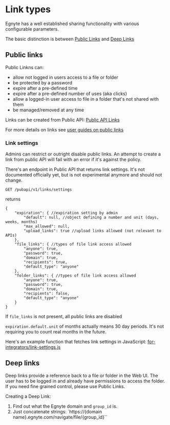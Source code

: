 # Link types

Egnyte has a well established sharing functionality with various configurable parameters.

The basic distinction is between [Public Links](#public-links) and [Deep Links](#deep-links)

## Public links

Public Linkns can:
- allow not logged in users access to a file or folder
- be protected by a password
- expire after a pre-defined time
- expire after a pre-defined number of uses (aka clicks)
- allow a logged-in user access to file in a folder that's not shared with them
- be managed/removed at any time

Links can be created from Public API:
[Public API Links](https://developers.egnyte.com/docs/read/Egnyte_Link_API_Documentation#Create-a-Link)

For more details on links see [user guides on public links](https://helpdesk.egnyte.com/hc/en-us/articles/201637104-Sharing-Files-in-Egnyte#filelink)

### Link settings

Admins can restrict or outright disable public links. An attempt to create a link from public API will fail with an error if it's against the policy.

There's an endpoint in Public API that returns link settings. It's not documented officially yet, but is not experimental anymore and should not change.

```
GET /pubapi/v1/links/settings
```
returns
```
{
    "expiration": { //expiration setting by admin
        "default": null, //object defining a number and unit (days, weeks, months)
        "max_allowed": null,
        "upload_links": true //upload links allowed (not relevant to APIs)
    },
    "file_links": { //types of file link access allowed
        "anyone": true,
        "password": true,
        "domain": true,
        "recipients": true,
        "default_type": "anyone"
    },
    "folder_links": { //types of file link access allowed
        "anyone": true,
        "password": true,
        "domain": true,
        "recipients": false,
        "default_type": "anyone"
    }
}
```

If `file_links` is not present, all public links are disabled

`expiration.default.unit` of months actually means 30 day periods. It's not requiring you to count real months in the future.

Here's an example function that fetches link settings in JavaScript: [for-integrators/link-settings.js](https://github.com/egnyte/for-integrators/blob/master/examples/javascript/link-settings.js)

## Deep links

Deep links provide a reference back to a file or folder in the Web UI. The user has to be logged in and already have permissions to access the folder. If you need fine grained control, please use Public Links.

Creating a Deep Link:

1. Find out what the Egnyte domain and `group_id` is.
1. Just concatenate strings: `https://{domain name}.egnyte.com/navigate/file/{group_id}``
